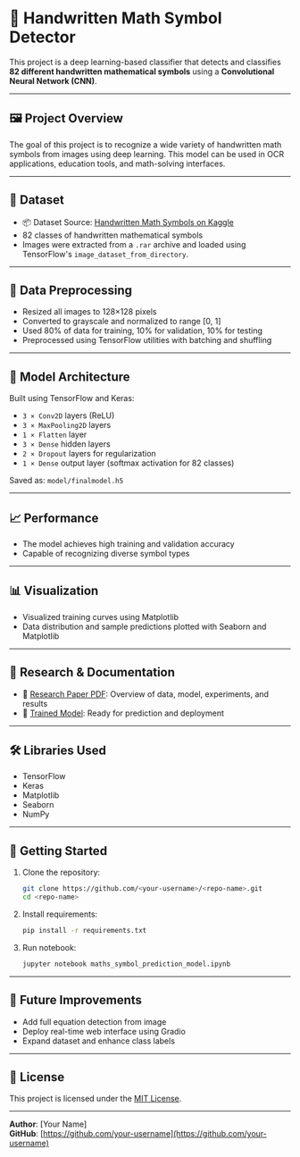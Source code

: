 
# 🧠 Handwritten Math Symbol Detector

This project is a deep learning-based classifier that detects and classifies **82 different handwritten mathematical symbols** using a **Convolutional Neural Network (CNN)**.


---

## 🖼️ Project Overview

The goal of this project is to recognize a wide variety of handwritten math symbols from images using deep learning. This model can be used in OCR applications, education tools, and math-solving interfaces.

---

## 📂 Dataset

- 📦 Dataset Source: [Handwritten Math Symbols on Kaggle](https://www.kaggle.com/your-dataset-link)
- 82 classes of handwritten mathematical symbols
- Images were extracted from a `.rar` archive and loaded using TensorFlow's `image_dataset_from_directory`.

---

## 🧹 Data Preprocessing

- Resized all images to 128×128 pixels
- Converted to grayscale and normalized to range [0, 1]
- Used 80% of data for training, 10% for validation, 10% for testing
- Preprocessed using TensorFlow utilities with batching and shuffling

---

## 🧠 Model Architecture

Built using TensorFlow and Keras:

- `3 × Conv2D` layers (ReLU)
- `3 × MaxPooling2D` layers
- `1 × Flatten` layer
- `3 × Dense` hidden layers
- `2 × Dropout` layers for regularization
- `1 × Dense` output layer (softmax activation for 82 classes)

Saved as: `model/finalmodel.h5`

---

## 📈 Performance

- The model achieves high training and validation accuracy
- Capable of recognizing diverse symbol types

---

## 📊 Visualization

- Visualized training curves using Matplotlib
- Data distribution and sample predictions plotted with Seaborn and Matplotlib

---

## 🧪 Research & Documentation

- 📄 [Research Paper PDF](./docs/math_symbol_detection_paper.pdf): Overview of data, model, experiments, and results
- 🧠 [Trained Model](./model/finalmodel.h5): Ready for prediction and deployment

---

## 🛠️ Libraries Used

- TensorFlow
- Keras
- Matplotlib
- Seaborn
- NumPy

---

## 🚀 Getting Started

1. Clone the repository:
   ```bash
   git clone https://github.com/<your-username>/<repo-name>.git
   cd <repo-name>
   ```

2. Install requirements:
   ```bash
   pip install -r requirements.txt
   ```

3. Run notebook:
   ```bash
   jupyter notebook maths_symbol_prediction_model.ipynb
   ```

---

## 📌 Future Improvements

- Add full equation detection from image
- Deploy real-time web interface using Gradio
- Expand dataset and enhance class labels

---

## 📜 License

This project is licensed under the [MIT License](LICENSE).

---

**Author**: [Your Name]  
**GitHub**: [https://github.com/your-username](https://github.com/your-username)
